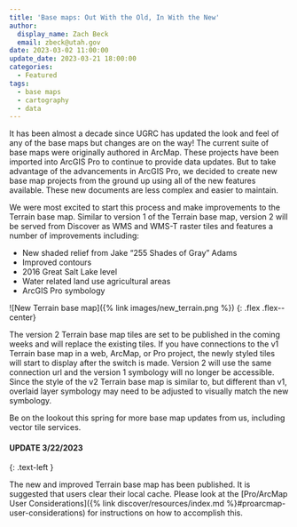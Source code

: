 ```yaml
---
title: 'Base maps: Out With the Old, In With the New'
author:
  display_name: Zach Beck
  email: zbeck@utah.gov
date: 2023-03-02 11:00:00
update_date: 2023-03-21 18:00:00
categories:
  - Featured
tags:
  - base maps
  - cartography
  - data
---
```


It has been almost a decade since UGRC has updated the look and feel of any of the base maps but changes are on the way! The current suite of base maps were originally authored in ArcMap. These projects have been imported into ArcGIS Pro to continue to provide data updates. But to take advantage of the advancements in ArcGIS Pro, we decided to create new base map projects from the ground up using all of the new features available. These new documents are less complex and easier to maintain.

We were most excited to start this process and make improvements to the Terrain base map. Similar to version 1 of the Terrain base map, version 2 will be served from Discover as WMS and WMS-T raster tiles and features a number of improvements including:

- New shaded relief from Jake “255 Shades of Gray” Adams
- Improved contours
- 2016 Great Salt Lake level
- Water related land use agricultural areas
- ArcGIS Pro symbology

![New Terrain base map]({% link images/new_terrain.png %})
{: .flex .flex--center}

The version 2 Terrain base map tiles are set to be published in the coming weeks and will replace the existing tiles. If you have connections to the v1 Terrain base map in a web, ArcMap, or Pro project, the newly styled tiles will start to display after the switch is made. Version 2 will use the same connection url and the version 1 symbology will no longer be accessible. Since the style of the v2 Terrain base map is similar to, but different than v1, overlaid layer symbology may need to be adjusted to visually match the new symbology.

Be on the lookout this spring for more base map updates from us, including vector tile services.

#### UPDATE 3/22/2023

{: .text-left }

The new and improved Terrain base map has been published. It is suggested that users clear their local cache. Please look at the [Pro/ArcMap User Considerations]({% link discover/resources/index.md %}#proarcmap-user-considerations) for instructions on how to accomplish this.
